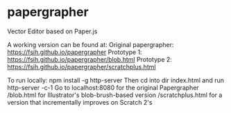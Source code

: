 # papergrapher
Vector Editor based on Paper.js

A working version can be found at:
Original papergrapher: https://fsih.github.io/papergrapher
Prototype 1: https://fsih.github.io/papergrapher/blob.html
Prototype 2: https://fsih.github.io/papergrapher/scratchplus.html

To run locally:
npm install -g http-server
Then cd into dir index.html and run
http-server -c-1
Go to localhost:8080 for the original Papergrapher
/blob.html for Illustrator's blob-brush-based version
/scratchplus.html for a version that incrementally improves on Scratch 2's